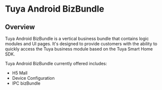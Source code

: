 # Tuya Android BizBundle

## Overview

Tuya Android BizBundle is a vertical business bundle that contains logic modules and UI pages. It's designed to provide customers with the ability to quickly access the Tuya business module based on the Tuya Smart Home SDK.

Tuya Android BizBundle currently offered includes:
- H5 Mall
- Device Configuration
- IPC bizBundle